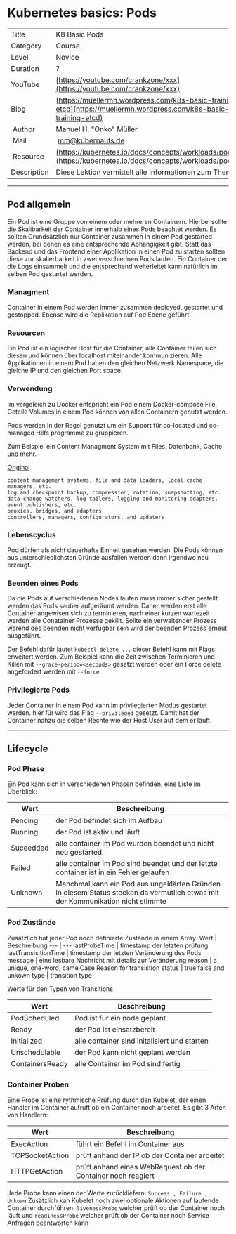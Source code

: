 # Kubernetes basics:  Pods

|||
|---|---|
| Title | K8 Basic Pods |
| Category | Course |
| Level | Novice |
| Duration | ? |
| YouTube | [https://youtube.com/crankzone/xxx](https://youtube.com/crankzone/xxx) |
| Blog | [https://muellermh.wordpress.com/k8s-basic-training-etcd](https://muellermh.wordpress.com/k8s-basic-training-etcd)  |
| Author | Manuel H. "Onko" Müller |
| Mail | mm@kubernauts.de |
| Resource | [https://kubernetes.io/docs/concepts/workloads/pods/pod/](https://kubernetes.io/docs/concepts/workloads/pods/pod/) |
| Description | Diese Lektion vermittelt alle Informationen zum Thema Pods |

---

## Pod allgemein

Ein Pod ist eine Gruppe von einem oder mehreren Containern. Hierbei sollte die Skalibarkeit der Container innerhalb eines Pods beachtet werden. Es sollten Grundsätzlich nur Container zusammen in einem Pod gestarted werden, bei denen es eine entsprechende Abhängigkeit gibt.
Statt das Backend und das Frontend einer Applikation in einen Pod zu starten sollten diese zur skalierbarkeit in zwei verschiednen Pods laufen. Ein Container der die Logs einsammelt und die entsprechend weiterleitet kann natürlich im selben Pod gestartet werden.

### Managment

Container in einem Pod werden immer zusammen deployed, gestartet und gestopped. Ebenso wird die Replikation auf Pod Ebene geführt.

### Resourcen

Ein Pod ist ein logischer Host für die Container, alle Container teilen sich diesen und können über localhost miteinander kommunizieren. Alle Applikationen in einem Pod haben den gleichen Netzwerk Namespace, die gleiche IP und den gleichen Port space.

### Verwendung

Im vergeleich zu Docker entspricht ein Pod einem Docker-compose File. Geteile Volumes in einem Pod können von allen Containern genutzt werden.

Pods werden in der Regel genutzt um ein Support für co-located und co-managed Hilfs programme zu gruppieren.

Zum Beispiel ein Content Managment System mit Files, Datenbank, Cache und mehr.

[Original](https://kubernetes.io/docs/concepts/workloads/pods/pod/)

```text
content management systems, file and data loaders, local cache managers, etc.
log and checkpoint backup, compression, rotation, snapshotting, etc.
data change watchers, log tailers, logging and monitoring adapters, event publishers, etc.
proxies, bridges, and adapters
controllers, managers, configurators, and updaters
```

### Lebenscyclus

Pod dürfen als nicht dauerhafte Einheit gesehen werden. Die Pods können aus unterschiedlichsten Gründe ausfallen werden dann irgendwo neu erzeugt.

### Beenden eines Pods

Da die Pods auf verschiedenen Nodes laufen muss immer sicher gestellt werden das Pods sauber aufgeräumt werden. Daher werden erst alle Container angewisen sich zu terminieren, nach einer kurzen wartezeit werden alle Conatainer Prozesse gekillt. Sollte ein verwaltender Prozess wärend des beenden nicht verfügbar sein wird der beenden Prozess erneut ausgeführt.

Der Befehl dafür lautet `kubectl delete ...` dieser Befehl kann mit Flags erweitert werden. Zum Beispiel kann die Zeit zwischen Terminieren und Killen mit `--grace-period=<seconds>` gesetzt werden oder ein Force delete angefordert werden mit `--force`.

### Privilegierte Pods

Jeder Container in einem Pod kann im privilegierten Modus gestartet werden. hier für wird das Flag `--privileged` gesetzt. Damit hat der Container nahzu die selben Rechte wie der Host User auf dem er läuft.

---

## Lifecycle

### Pod Phase

Ein Pod kann sich in verschiedenen Phasen befinden, eine Liste im Überblick:

Wert | Beschreibung
--- | ---
Pending | der Pod befindet sich im Aufbau
Running | der Pod ist aktiv und läuft
Suceedded | alle container im Pod wurden beendet und nicht neu gestarted
Failed | alle container im Pod sind beendet und der letzte container ist in ein Fehler gelaufen
Unknown | Manchmal kann ein Pod aus ungeklärten Gründen in diesem Status stecken da vermutlich etwas mit der Kommunikation nicht stimmte

### Pod Zustände

Zusätzlich hat jeder Pod noch definierte Zustände in einem Array
 Wert | Beschreibung
 --- | ---
lastProbeTime | timestamp der letzten prüfung
lastTransisitionTime | timestamp der letzten Veränderung des Pods
message | eine lesbare Nachricht mit details zur Veränderung
reason | a unique, one-word, camelCase Reason for transistion
status | true false and unkown
type | transition type

Werte für den Typen von Transitions

Wert | Beschreibung
--- | ---
PodScheduled | Pod ist für ein node geplant
Ready | der Pod ist einsatzbereit
Initialized | alle container sind initalisiert und starten
Unschedulable | der Pod kann nicht geplant werden
ContainersReady | alle Container im Pod sind fertig

### Container Proben

Eine Probe ist eine rythmische Prüfung durch den Kubelet, der einen Handler im Container aufruft ob ein Container noch arbeitet. Es gibt 3 Arten von Handlern:

Wert | Beschreibung
--- | ---
ExecAction | führt ein Befehl im Container aus
TCPSocketAction | prüft anhand der IP ob der Container arbeitet
HTTPGetAction | prüft anhand eines WebRequest ob der Container noch reagiert

Jede Probe kann einen der Werte zurückliefern: `Success , Failure , Unkown`
Zusätzlich kan Kubelet noch zwei optionale Aktionen auf laufende Container durchführen.
`livenessProbe` welcher prüft ob der Container noch läuft und `readinessProbe` welcher prüft ob der Container noch Service Anfragen beantworten kann